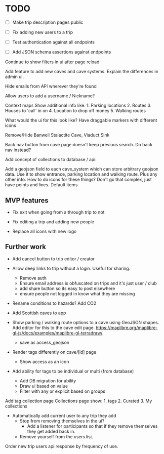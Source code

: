 # TODO
* [ ] Make trip description pages public
* [ ] Fix adding new users to a trip

* [ ] Test authentication against all endpoints
* [ ] Add JSON schema assertions against endpoints

Continue to show filters in ui after page reload

Add feature to add new caves and cave systems. Explain the differences in admin ui.

Hide emails from API wherever they're found

Allow users to add a username / Nickname?

Context maps
    Show additional info like:
        1. Parking locations
        2. Routes
        3. Houses to 'call' in on
        4. Location to drop off money
        5. Walking routes

What would the ui for this look like?
    Have draggable markers with different icons


Remove/Hide
    Banwell Stalactite Cave, Viaduct Sink

Back nav button from cave page doesn't keep previous search. Do back nav instead?

Add concept of collections to database / api

Add a geojson field to each cave_system which can store arbitrary geojson data.
    Use it to show entrance, parking location and walking route. Plus any other info.
        How to do icons for these things?
            Don't go that complex, just have points and lines. Default items

## MVP features
* Fix exit when going from a through trip to not
* Fix editing a trip and adding new people

* Replace all icons with new logo

## Further work
* Add cancel button to trip editor / creator
* Allow deep links to trip without a login. Useful for sharing.
    * Remove auth
    * Ensure email address is obfuscated on trips and it's just user / club
    * add share button so its easy to post elsewhere
    * ensure people not logged in know what they are missing
    
* Rename conditions to hazards? Add CO2
* Add Scottish caves to app

* Show parking / walking route options to a cave using GeoJSON shapes. Add editor for this to the cave edit page. https://maplibre.org/maplibre-gl-js/docs/examples/maplibre-gl-terradraw/
    * save as access_geojson
* Render tags differently on cave/[id] page
    * Show access as an icon
* Add ability for tags to be individual or multi (from database)
    * Add DB migration for ability
    * Draw ui based on value
    * Filter with any or explicit based on groups

Add tag collection page
    Collections page show:
        1. tags
        2. Curated
        3. My collections

* Automatically add current user to any trip they add
    * Stop from removing themselves in the ui?
        * Add a listener for participants so that if they remove themselves they get added back in.
    * Remove yourself from the users list.

Order new trip users api response by frequency of use.
